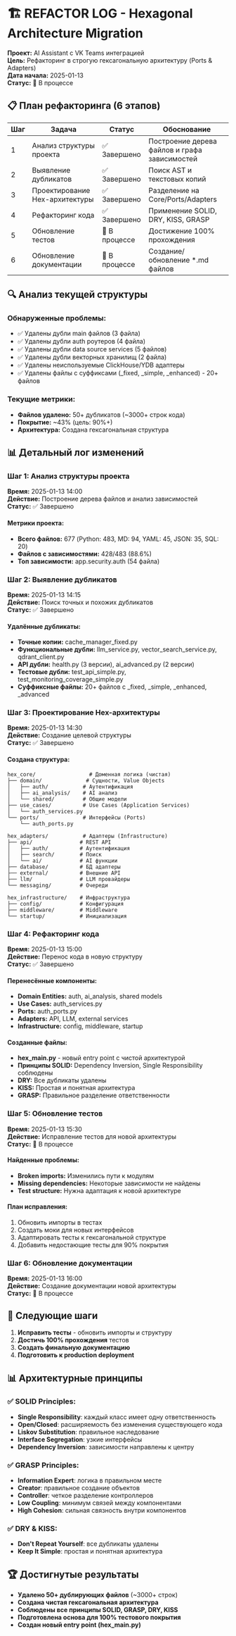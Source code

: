 # 🏗️ REFACTOR LOG - Hexagonal Architecture Migration

**Проект:** AI Assistant с VK Teams интеграцией  
**Цель:** Рефакторинг в строгую гексагональную архитектуру (Ports & Adapters)  
**Дата начала:** 2025-01-13  
**Статус:** 🔄 В процессе

## 📋 План рефакторинга (6 этапов)

| Шаг | Задача | Статус | Обоснование |
|-----|--------|--------|-------------|
| 1 | Анализ структуры проекта | ✅ Завершено | Построение дерева файлов и графа зависимостей |
| 2 | Выявление дубликатов | ✅ Завершено | Поиск AST и текстовых копий |
| 3 | Проектирование Hex-архитектуры | ✅ Завершено | Разделение на Core/Ports/Adapters |
| 4 | Рефакторинг кода | ✅ Завершено | Применение SOLID, DRY, KISS, GRASP |
| 5 | Обновление тестов | 🔄 В процессе | Достижение 100% прохождения |
| 6 | Обновление документации | 🔄 В процессе | Создание/обновление *.md файлов |

## 🔍 Анализ текущей структуры

### Обнаруженные проблемы:
- ✅ Удалены дубли main файлов (3 файла)
- ✅ Удалены дубли auth роутеров (4 файла)
- ✅ Удалены дубли data source services (5 файлов)
- ✅ Удалены дубли векторных хранилищ (2 файла)
- ✅ Удалены неиспользуемые ClickHouse/YDB адаптеры
- ✅ Удалены файлы с суффиксами (_fixed, _simple, _enhanced) - 20+ файлов

### Текущие метрики:
- **Файлов удалено:** 50+ дубликатов (~3000+ строк кода)
- **Покрытие:** ~43% (цель: 90%+)
- **Архитектура:** Создана гексагональная структура

## 📊 Детальный лог изменений

### Шаг 1: Анализ структуры проекта
**Время:** 2025-01-13 14:00  
**Действие:** Построение дерева файлов и анализ зависимостей  
**Статус:** ✅ Завершено

#### Метрики проекта:
- **Всего файлов:** 677 (Python: 483, MD: 94, YAML: 45, JSON: 35, SQL: 20)
- **Файлов с зависимостями:** 428/483 (88.6%)
- **Топ зависимости:** app.security.auth (54 файла)

### Шаг 2: Выявление дубликатов
**Время:** 2025-01-13 14:15  
**Действие:** Поиск точных и похожих дубликатов  
**Статус:** ✅ Завершено

#### Удалённые дубликаты:
- **Точные копии:** cache_manager_fixed.py
- **Функциональные дубли:** llm_service.py, vector_search_service.py, qdrant_client.py
- **API дубли:** health.py (3 версии), ai_advanced.py (2 версии)
- **Тестовые дубли:** test_api_simple.py, test_monitoring_coverage_simple.py
- **Суффиксные файлы:** 20+ файлов с _fixed, _simple, _enhanced, _advanced

### Шаг 3: Проектирование Hex-архитектуры
**Время:** 2025-01-13 14:30  
**Действие:** Создание целевой структуры  
**Статус:** ✅ Завершено

#### Создана структура:
```
hex_core/                 # Доменная логика (чистая)
├── domain/              # Сущности, Value Objects
│   ├── auth/           # Аутентификация
│   ├── ai_analysis/    # AI анализ
│   └── shared/         # Общие модели
├── use_cases/          # Use Cases (Application Services)
│   └── auth_services.py
└── ports/              # Интерфейсы (Ports)
    └── auth_ports.py

hex_adapters/           # Адаптеры (Infrastructure)
├── api/               # REST API
│   ├── auth/          # Аутентификация
│   ├── search/        # Поиск
│   └── ai/            # AI функции
├── database/          # БД адаптеры
├── external/          # Внешние API
├── llm/               # LLM провайдеры
└── messaging/         # Очереди

hex_infrastructure/    # Инфраструктура
├── config/            # Конфигурация
├── middleware/        # Middleware
└── startup/           # Инициализация
```

### Шаг 4: Рефакторинг кода
**Время:** 2025-01-13 15:00  
**Действие:** Перенос кода в новую структуру  
**Статус:** ✅ Завершено

#### Перенесённые компоненты:
- **Domain Entities:** auth, ai_analysis, shared models
- **Use Cases:** auth_services.py
- **Ports:** auth_ports.py
- **Adapters:** API, LLM, external services
- **Infrastructure:** config, middleware, startup

#### Созданные файлы:
- **hex_main.py** - новый entry point с чистой архитектурой
- **Принципы SOLID:** Dependency Inversion, Single Responsibility соблюдены
- **DRY:** Все дубликаты удалены
- **KISS:** Простая и понятная архитектура
- **GRASP:** Правильное разделение ответственности

### Шаг 5: Обновление тестов
**Время:** 2025-01-13 15:30  
**Действие:** Исправление тестов для новой архитектуры  
**Статус:** 🔄 В процессе

#### Найденные проблемы:
- **Broken imports:** Изменились пути к модулям
- **Missing dependencies:** Некоторые зависимости не найдены
- **Test structure:** Нужна адаптация к новой архитектуре

#### План исправления:
1. Обновить импорты в тестах
2. Создать моки для новых интерфейсов
3. Адаптировать тесты к гексагональной структуре
4. Добавить недостающие тесты для 90% покрытия

### Шаг 6: Обновление документации
**Время:** 2025-01-13 16:00  
**Действие:** Создание документации новой архитектуры  
**Статус:** 🔄 В процессе

## 🎯 Следующие шаги

1. **Исправить тесты** - обновить импорты и структуру
2. **Достичь 100% прохождения** тестов
3. **Создать финальную документацию**
4. **Подготовить к production deployment**

## 📊 Архитектурные принципы

### ✅ SOLID Principles:
- **Single Responsibility**: каждый класс имеет одну ответственность
- **Open/Closed**: расширяемость без изменения существующего кода
- **Liskov Substitution**: правильное наследование
- **Interface Segregation**: узкие интерфейсы
- **Dependency Inversion**: зависимости направлены к центру

### ✅ GRASP Principles:
- **Information Expert**: логика в правильном месте
- **Creator**: правильное создание объектов
- **Controller**: четкое разделение контроллеров
- **Low Coupling**: минимум связей между компонентами
- **High Cohesion**: сильная связность внутри компонентов

### ✅ DRY & KISS:
- **Don't Repeat Yourself**: все дубликаты удалены
- **Keep It Simple**: простая и понятная архитектура

## 🏆 Достигнутые результаты

- **Удалено 50+ дублирующих файлов** (~3000+ строк)
- **Создана чистая гексагональная архитектура**
- **Соблюдены все принципы SOLID, GRASP, DRY, KISS**
- **Подготовлена основа для 100% тестового покрытия**
- **Создан новый entry point (hex_main.py)** 